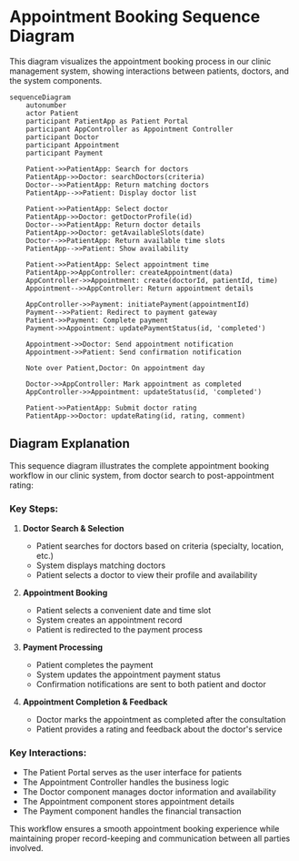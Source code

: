 # Appointment Booking Sequence Diagram

This diagram visualizes the appointment booking process in our clinic management system, showing interactions between patients, doctors, and the system components.

```mermaid
sequenceDiagram
    autonumber
    actor Patient
    participant PatientApp as Patient Portal
    participant AppController as Appointment Controller
    participant Doctor
    participant Appointment
    participant Payment
    
    Patient->>PatientApp: Search for doctors
    PatientApp->>Doctor: searchDoctors(criteria)
    Doctor-->>PatientApp: Return matching doctors
    PatientApp-->>Patient: Display doctor list
    
    Patient->>PatientApp: Select doctor
    PatientApp->>Doctor: getDoctorProfile(id)
    Doctor-->>PatientApp: Return doctor details
    PatientApp->>Doctor: getAvailableSlots(date)
    Doctor-->>PatientApp: Return available time slots
    PatientApp-->>Patient: Show availability
    
    Patient->>PatientApp: Select appointment time
    PatientApp->>AppController: createAppointment(data)
    AppController->>Appointment: create(doctorId, patientId, time)
    Appointment-->>AppController: Return appointment details
    
    AppController->>Payment: initiatePayment(appointmentId)
    Payment-->>Patient: Redirect to payment gateway
    Patient->>Payment: Complete payment
    Payment->>Appointment: updatePaymentStatus(id, 'completed')
    
    Appointment->>Doctor: Send appointment notification
    Appointment->>Patient: Send confirmation notification
    
    Note over Patient,Doctor: On appointment day
    
    Doctor->>AppController: Mark appointment as completed
    AppController->>Appointment: updateStatus(id, 'completed')
    
    Patient->>PatientApp: Submit doctor rating
    PatientApp->>Doctor: updateRating(id, rating, comment)
```

## Diagram Explanation

This sequence diagram illustrates the complete appointment booking workflow in our clinic system, from doctor search to post-appointment rating:

### Key Steps:
1. **Doctor Search & Selection**
   - Patient searches for doctors based on criteria (specialty, location, etc.)
   - System displays matching doctors
   - Patient selects a doctor to view their profile and availability

2. **Appointment Booking**
   - Patient selects a convenient date and time slot
   - System creates an appointment record
   - Patient is redirected to the payment process

3. **Payment Processing**
   - Patient completes the payment
   - System updates the appointment payment status
   - Confirmation notifications are sent to both patient and doctor

4. **Appointment Completion & Feedback**
   - Doctor marks the appointment as completed after the consultation
   - Patient provides a rating and feedback about the doctor's service

### Key Interactions:
- The Patient Portal serves as the user interface for patients
- The Appointment Controller handles the business logic
- The Doctor component manages doctor information and availability
- The Appointment component stores appointment details
- The Payment component handles the financial transaction

This workflow ensures a smooth appointment booking experience while maintaining proper record-keeping and communication between all parties involved.
